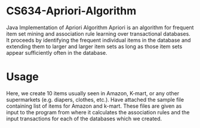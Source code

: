 # CS634-Apriori-Algorithm
Java Implementation of Apriori Algorithm 
Apriori is an algorithm for frequent item set mining and association rule learning over transactional databases. 
It proceeds by identifying the frequent individual items in the database and extending them to larger and larger item sets as long as those item sets appear sufficiently often in the database.

# Usage
Here, we create  10 items usually seen in Amazon, K-mart, or any other supermarkets (e.g. diapers, clothes, etc.). Have attached the sample file containing list of items for Amazon and k-mart.
These files are given as input to the program from where it calculates the association rules and the input transactions for each of the databases which we created.
